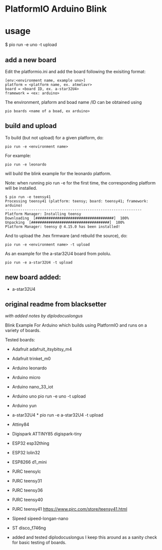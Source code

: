 # PlatformIO Arduino Blink


# usage

$ pio run -e uno -t upload

## add a new board


Edit the platformio.ini and add the board following the exisiting format:


    [env:<environment name, example uno>]
    platform = <platform name, ex. atmelavr>
    board = <board ID, ex. a-star32U4>
    framework = <ex: arduino>

The environment, plaform and boad name /ID can be obtained using

    pio boards <name of a boad, ex arduino> 


## build and upload

To build (but not upload) for a given platform, do:

    pio run -e <environment name>

For example:

    pio run -e leonardo

will build the blink example for the leonardo platform.

Note: when running pio run -e <environment> for the first time, the corresponding platform will be installed.

    $ pio run -e teensy41
    Processing teensy41 (platform: teensy; board: teensy41; framework: arduino)
    ---------------------------------------------------------------
    Platform Manager: Installing teensy
    Downloading  [####################################]  100%
    Unpacking  [####################################]  100%
    Platform Manager: teensy @ 4.15.0 has been installed!

And to upload the .hex firmware (and rebuild the source), do:

    pio run -e <environment name> -t upload

As an example for the a-star32U4 board from pololu.

    pio run -e a-star32U4 -t upload

## new board added:

- a-star32U4

## original readme from blacksetter

*with added notes by diplodocuslongus*

Blink Example For Arduino which builds using PlatformIO and runs on a variety of boards.

Tested boards:

 - Adafruit adafruit_itsybitsy_m4
 - Adafruit trinket_m0
 - Arduino leonardo
 - Arduino micro
 - Arduino nano_33_iot
 - Arduino uno
pio run -e uno -t upload
 - Arduino yun
 - a-star32U4 *
pio run -e a-star32U4 -t upload


 - Attiny84
 - Digispark ATTINY85 digispark-tiny
 - ESP32 esp32thing
 - ESP32 lolin32
 - ESP8266 d1_mini
 - PJRC teensylc
 - PJRC teensy31
 - PJRC teensy36
 - PJRC teensy40
 - PJRC teensy41
https://www.pjrc.com/store/teensy41.html

 - Sipeed sipeed-longan-nano
 - ST disco_f746ng
 
* added and tested diplodocuslongus
I keep this around as a sanity check for basic testing of boards.
